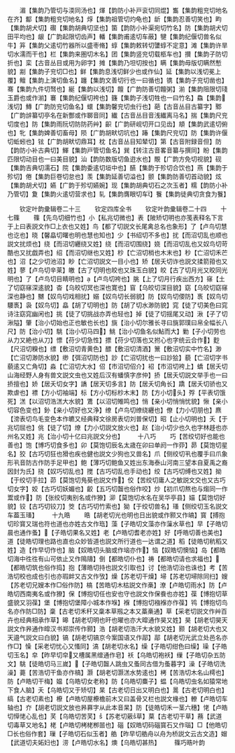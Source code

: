 <!-- { "loadSidebar": true } -->
　　湄【集韵乃管切与渜同汤也】煇【韵防小补戸衮切同焜】雟【集韵粗兖切地名在齐】酅【集韵粗兖切地名】焞【集韵祖管切灼龟也】龂【集韵忍善切笑也】畇【集韵胡犬切】礥【集韵胡典切坚也】箘【韵防小补渠宛切竹名】防【集韵胡犬切田平均也】龈【广韵起限切齿声】轓【集韵甫逺切车蔽】犍【集韵纪偃切兽名似牛】笲【集韵父逺切竹器所以盛枣脩】蜳【集韵敕转切螴蜳不定意】滩【集韵许旱切水濡而干也】栏【集韵来圏切木名】团【集韵竖兖切载柩车也】攅【集韵子防切折也】栾【古音丛目或用为卵字】摊【集韵乃坦切按也】瞒【集韵毋版切瞒然慙貌】剬【集韵子兖切□也】鲜【集韵息浅切鲜少也或作仙】延【集韵以浅切冕上覆】鳣【集韵上演切鱼名】躔【集韵文善切行也一曰循也】镌【集韵子兖切凿也】骞【集韵九件切驽也】綖【集韵以浅切】饘【广韵防善切饘粥】湔【集韵阻限切琖玉爵也或作湔】褰【集韵纪偃切袴也】籛【集韵子浅切牲也一曰竹名】鱻【集韵浅切】鱄【广韵防兖切鱼名】蠉【集韵馨兖切虫行也】葩【古音丛目古纂字】鄹【广韵辝纂切亭名在新酆或作郰音同】纎【古音丛目音浅纎离马名】揣【集韵尺兖切度也】防【集韵雨阮切防防药艸】齞【广韵研岘切开口见齿】頫【集韵武逺切俯也】牝【集韵婢善切畜母】陨【广韵胡畎切坑也】踳【集韵尺兖切】防【集韵许偃切蚯蚓也】铉【广韵胡畎切鼎耳】枕【古音丛目知辇切】第【古音附録音但】防【韵防小补古典切】鯶【集韵戸管切鱼名】巽【转注古音畧音纂与撰同】盼【集韵匹限切动目也一曰美目貌】汕【韵防数版切鱼逰水也】覸【广韵方免切视貌】砚【集韵吉典切濡石】院【集韵委逺切垣中也】醼【集韵于殄切合饮也】燕【集韵于殄切】倦【集韵巨卷切怠也】羡【集韵延善切溢也】颤【集韵防善切首动貌】炫【集韵胡犬切】嬿【广韵于殄切嬿婉】现【集韵胡典切石之次玉者】糯【韵防小补乃管切】夐【集韵火逺切营求也】轧【集韵膺眼切车】餮【集韵徒典切贪食为餮】







　　钦定叶韵彚辑卷二十三
　　钦定四库全书
　　钦定叶韵彚辑卷二十四
　　十七篠
　　篠【先鸟切细竹也】小【私兆切微也】表【陂矫切明也亦笺表释名下言于上曰表説文作□上衣也又姓】鸟【都了切説文长尾禽总名也象形】了【卢鸟切慧也讫也】晓【馨皛切曙也明也慧也知也】少【书绍切不多也】扰【而沼切乱也顺也説文扰烦也】绕【而沼切纒绕又姓】绕【而沼切围绕】娆【而沼切乱也又奴鸟切苛酷也又扰戯弄也】绍【而沼切继也又姓】杪【亡沼切梢也木末也】秒【亡沼切禾芒也】沼【之少切池沼】眇【亡沼切説文一目小也】矫【居夭切诈也説文揉箭箝也又姓】蓼【卢鸟切辛莱】皦【古了切明也皎也又珠玉白貌】皎【古了切月光又晈同光明也】了【卢鸟切目睛明也】【卢鸟切袴也】朓【上了切月行疾出西方】窱【土了切窈窱深逺貌】杳【乌皎切冥也深也寛也】窅【乌皎切深目貌】窈【乌皎切窈窱深也静也】嬲【奴鸟切戏相扰】嫋【奴鸟切长弱貌】防【奴鸟切偠防】褭【奴鸟切騕褭】袅【奴鸟切】皛【胡了切明也】防【胡了切水渺防貌】窕【徒了切美色曰窕诗注窈窕幽闲也】挑【徒了切挑战亦弄也轻也】掉【徒了切揺尾又动】湫【子了切湫隘】肇【治小切始也正也敏也长也】旐【治小切尔雅长寻曰旐郭璞曰帛全幅长八尺】防【治小切】駣【治小切马四】鮡【治小切鱼名似鮎而大】勦【子小切劳也从力又絶也从刀】慓【苻少切急性】摽【苻少切落也又拊心也字统云合作】麨【尺沼切糗也】缥【敷沼切青黄色】醥【敷沼切清酒】篻【敷沼切实中竹名】渺【亡沼切渺防水貌】缈【弭沼切防也】訬【亡沼切扰也一曰訬狯】藐【亡沼切字书藐逺又亡角切】淼【亡沼切大水】佋【市沼切佋介】袑【市沼切袴上】蟜【居夭切山海经野人身有兽文説文虫也又姓后汉有蟠慎字彦仲】挢【居夭切説文举手也一曰挢擅也】娇【居夭切女字】譑【居天切多言】防【居夭切角长】蹻【居夭切骄也又欺虐也】褾【方小切袖端】标【方小切标杪木末】防【方小切头】殍【平表切饿死】溔【以沼切浩溔大水貌】鷕【以沼切雉鸣也】悄【亲小切悄悄忧貌】愀【亲小切容色变也】釥【亲小切好也又浄】缭【卢鸟切缭绕纒也】僚【力小切朋也】麃【滂表切鸟毛变色本作皫又经典释文徐房表切刘普保切】昭【止小切明也】夭【于兆切屈也】佻【徒了切】燎【力小切説文放火也】赵【治小切少也久也字林趍也亦州名又姓】兆【治小切十亿曰兆説文分也】
　　十八巧
　　巧【苦绞切好也能也善也】饱【博巧切食多也】卯【莫饱切辰名太歳在卯曰单阏一作丣】昴【莫饱切星名】狡【古巧切狂也猾也疾也健也説文少狗也又兽名】爪【侧绞切丮也覆手曰爪象形丮音防古作防手足甲也】鲍【薄巧切鲍鱼又姓出东海泰山河南三望本自夏禹之裔因封为氏】挠【奴巧切乱也】搅【古巧切乱也手动也】绞【古巧切缚也又姓】拗【于绞切手拉】茆【莫饱切鳬葵也説文作】佼【苦绞切庸人之敏説文交也又古巧切女字】姣【古巧切妖媚也】齩【五巧切齧也俗作咬】炒【初爪切熬也与煼同一作鬻或作】防【张绞切夷别名或作獠】泖【莫饱切水名在吴华亭县】媌【莫饱切好貌】铰【古巧切铰刀】筊【古巧切竹索也】狕【于绞切兽名】瑵【侧绞切玉名説文车葢玉瑵】
　　十九晧
　　晧【胡老切光也明也日出貌或作颢又作皜】寳【搏抱切珍寳又瑞也符也道也亦姓古文作珤】藻【子皓切文藻亦作薻水草也】早【子皓切晨也通作蚤】【子皓切果名又姓】老【卢皓切耆老亦姓】好【呼皓切善也美也】道【徒皓切理也路也直也众妙皆道也説文所行道也一达谓之道】稻【徒皓切秔稻又姓】造【作早切作也】脑【奴皓切头脑或作垴亦作】恼【奴皓切懊恼】岛【都皓切海中徃徃有山可依止又作隝隯】倒【都皓切仆也】祷【都皓切请也求福也】【都皓切筑也俗作捣】抱【薄皓切持也説文引取也】讨【他浩切治也诛也】考【苦浩切校也成也引也亦瑕衅又古文作攷】燥【苏老切干燥】埽【苏老切埽除同扫】嫂【苏老切兄嫂本作□俗作防】槁【苦皓切木枯説文作槀】潦【卢皓切雨水】防【卢皓切西南夷名或作獠】保【博抱切任也安也守也説文作保飬也亦姓】葆【博抱切草盛貌又羽葆】堡【博抱切堡障小城本作堢】褓【博抱切襁褓亦作葆】鸨【博抱切鸟名亦作防□防】稾【古老切禾秆又稾本草剏之本又藁槀通】草【采老切説文作艸百卉也经典相承作草】暤【胡老切明也旰也曜也亦大暭通作昊又姓】昊【胡老切昊天説文作昦通作皡汉书郑崇传作颢】浩【胡老切浩汗大水貌又姓】颢【胡老切大也又天邉气説文曰白貌】镐【胡老切镐京今案国语又作鄗】鄗【胡老切光武立处邑名亦作□】懆【采老切忧心又慅同】滈【胡老切水名】缲【子皓切绀色曰缲】璪【子皓切玉名】皁【昨早切皁又槽属黑缯通作皂】袄【乌皓切袍袄】缫【子皓切杂五防文】駣【徒皓切马三嵗】【子皓切齧人跳虫又蚤同古借为蚤暮字】澡【子皓切洗澡】薧【苦浩切干鱼亦作槁】灏【胡老切灏溔水势逺也】栲【苦浩切木名山樗也】防【卢皓切干梅】媪【乌皓切女老称】防【乌皓切麋子】蝹【乌皓切虫名如猿常地下食人脑】夭【乌皓切又于矫切】杲【古老切日出又明白也】暠【古老切明白也】缟【古老切素也】橑【卢皓切屋橑檐前木又曰盖骨又栏也説文椽也】轑【卢皓切车轴也】夰【胡老切説文放也昦奡字从此本音杲】防【徒皓切禾一茎六穗】恅【卢皓切愺恅心乱也】芺【乌皓切苦芺】【苏老切薂草】菒【古老切干草】蓩【武道切毒草又地名】栳【卢皓切栲栳栁噐也】碯【奴皓切码碯寳石又作瑙】□【他皓切□长也俗作套】璅【子皓切石似玉者】艁【昨早切艁舟以舟为桥説文云古文造】媢【武道切夫妬妇也】涝【卢皓切水名】燠【乌皓切甚热】
　　篠巧晧叶韵

